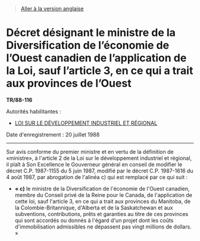 > [Aller à la version anglaise](/en/Regulations/Statutory%20Instruments/88/116.md)

# Décret désignant le ministre de la Diversification de l’économie de l’Ouest canadien de l’application de la Loi, sauf l’article 3, en ce qui a trait aux provinces de l’Ouest

**TR/88-116**

Autorités habilitantes : 
- [LOI SUR LE DÉVELOPPEMENT INDUSTRIEL ET RÉGIONAL](/fr/Lois/Lois%20révisées%20du%20Canada/I/I-8.md)

Date d'enregistrement : 20 juillet 1988

----------



Sur avis conforme du premier ministre et en vertu de la définition de «ministre», à l'article 2 de la Loi sur le développement industriel et régional, il plaît à Son Excellence le Gouverneur général en conseil de modifier le décret C.P. 1987-1155 du 5 juin 1987, modifié par le décret C.P. 1987-1616 du 4 août 1987, par abrogation de l'alinéa c) qui est remplacé par ce qui suit :





- **« c)** le ministre de la Diversification de l'économie de l'Ouest canadien, membre du Conseil privé de la Reine pour le Canada, de l'application de cette loi, sauf l'article 3, en ce qui a trait aux provinces du Manitoba, de la Colombie-Britannique, d'Alberta et de la Saskatchewan et aux subventions, contributions, prêts et garanties au titre de ces provinces qui sont accordés ou donnés à l'égard d'un projet dont les coûts d'immobilisation admissibles ne dépassent pas vingt millions de dollars. »






